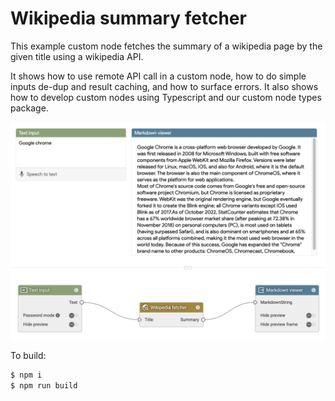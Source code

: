 # Wikipedia summary fetcher

This example custom node fetches the summary of a wikipedia page by the given
title using a wikipedia API.

It shows how to use remote API call in a custom node, how to do simple inputs
de-dup and result caching, and how to surface errors. It also shows how to
develop custom nodes using Typescript and our custom node types package.

<img src="./screenshot.png" width="871" />

To build:

```bash
$ npm i
$ npm run build
```
